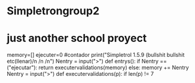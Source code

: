  # Simpletrongroup2
  # just another school proyect 
memory=[]
ejecuter=0 #contador
print("Simpletrol 1.5.9 (bullshit bullshit etc(llenar)/n /n /n")
Nentry = input(">")
def entrys(): 
	if Nentry == ("ejecutar"):
		return executervalidations(memory)
	else:
		memory += Nentry
		Nentry = input(">")
def executervalidations(p):
		if len(p) != 7
	
